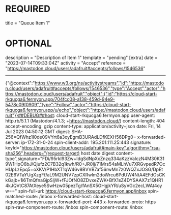 
# REQUIRED
title = "Queue Item 1"
# OPTIONAL
description = "Description of Item 1"
template = "pending"
[extra]
date = "2023-07-14T09:33:04Z"
activity = "Accept"
reference = "https://mastodon.cloud/users/adafruit#accepts/follows/1546536"

---
{"@context":"https://www.w3.org/ns/activitystreams","id":"https://mastodon.cloud/users/adafruit#accepts/follows/1546536","type":"Accept","actor":"https://mastodon.cloud/users/adafruit","object":{"id":"https://cloud-start-rkqucga6.fermyon.app/704fcc08-a138-459d-94e9-5478c09f0909","type":"Follow","actor":"https://cloud-start-rkqucga6.fermyon.app/u/echo","object":"https://mastodon.cloud/users/adafruit"}}##DEBUG##host: cloud-start-rkqucga6.fermyon.app
user-agent: http.rb/5.1.1 (Mastodon/4.1.3; +https://mastodon.cloud/)
content-length: 404
accept-encoding: gzip
content-type: application/activity+json
date: Fri, 14 Jul 2023 04:50:12 GMT
digest: SHA-256=QfWhz1I0de09VYrt6a3oyEgmB3URAdLDfKEXH56DPg0=
x-forwarded-server: ip-172-31-0-24
spin-client-addr: 195.201.111.25:443
signature: keyId="https://mastodon.cloud/users/adafruit#main-key",algorithm="rsa-sha256",headers="(request-target) host date digest content-type",signature="FDi/95rkI93Zw+IdgSdNpXxZnzq334aKzzVaIczN4M30K319W1HpO6bJ/Qjufz2C7B32q1kwh/R0+JR0lj/71Mrs54aMLhVu7XRGvpedR7OcHUpLzEpq5+oXKV/P1HbXT1qW46v8BVVB7af56rwMn7z0WQZxJOSG/DpEt02E6VTaYUgXzgFf/aL9M2UNV7zpCXRwlm2doWrcu6PdUW4NtA4EFdOsCKkGajb+1i6TmQfnaGjpSljW+fFJOfNO8ZDvxeZWK+BfX1sZ4DYSAAX7z1QHR14kJQVtC87AtXeye5SwHzw05pezTg/fAnSX5GHgjkYR/uSyVGc2ecLWAt4oyw=="
spin-full-url: https://cloud-start-rkqucga6.fermyon.app/inbox
spin-matched-route: /inbox
x-forwarded-host: cloud-start-rkqucga6.fermyon.app
x-forwarded-port: 443
x-forwarded-proto: https
spin-raw-component-route: /inbox
spin-component-route: /inbox

